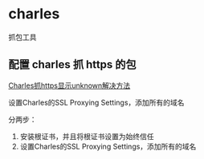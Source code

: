# charles

抓包工具

## 配置 charles 抓 https 的包

[Charles抓https显示unknown解决方法](https://zhuanlan.zhihu.com/p/35498250)

设置Charles的SSL Proxying Settings，添加所有的域名

分两步：

1. 安装根证书，并且将根证书设置为始终信任
2. 设置Charles的SSL Proxying Settings，添加所有的域名
